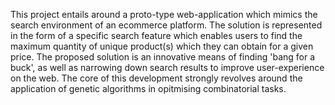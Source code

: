 This project entails around a proto-type web-application which mimics the search environment of an ecommerce platform. The solution is represented in the form of a specific search feature which enables users to find the maximum quantity of unique product(s) which they can obtain for a given price. The proposed solution is an innovative means of finding 'bang for a buck', as well as narrowing down search results to improve user-experience on the web. The core of this development strongly revolves around the application of genetic algorithms in opitmising combinatorial tasks. 

